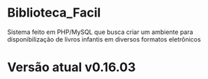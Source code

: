 # Biblioteca_Facil

Sistema feito em PHP/MySQL que busca criar um ambiente para disponibilização de livros infantis em diversos formatos eletrônicos

# Versão atual v0.16.03
